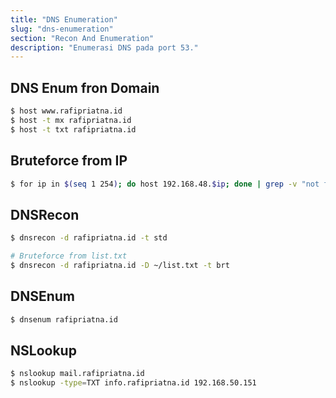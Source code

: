 ```yaml
---
title: "DNS Enumeration"
slug: "dns-enumeration"
section: "Recon And Enumeration"
description: "Enumerasi DNS pada port 53."
---
```


## DNS Enum fron Domain
```bash
$ host www.rafipriatna.id
$ host -t mx rafipriatna.id
$ host -t txt rafipriatna.id
```

## Bruteforce from IP
```bash
$ for ip in $(seq 1 254); do host 192.168.48.$ip; done | grep -v "not found"
```

## DNSRecon
```bash
$ dnsrecon -d rafipriatna.id -t std

# Bruteforce from list.txt
$ dnsrecon -d rafipriatna.id -D ~/list.txt -t brt
```

## DNSEnum
```bash
$ dnsenum rafipriatna.id
```

## NSLookup
```bash
$ nslookup mail.rafipriatna.id
$ nslookup -type=TXT info.rafipriatna.id 192.168.50.151
```
